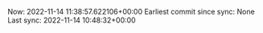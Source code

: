 Now: 2022-11-14 11:38:57.622106+00:00 Earliest commit since sync: None Last sync: 2022-11-14 10:48:32+00:00
